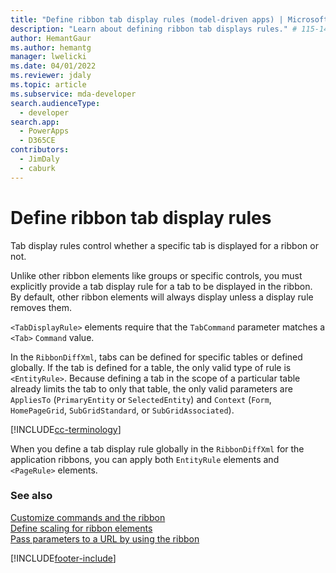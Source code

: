 ```yaml
---
title: "Define ribbon tab display rules (model-driven apps) | Microsoft Docs" # Intent and product brand in a unique string of 43-59 chars including spaces"
description: "Learn about defining ribbon tab displays rules." # 115-145 characters including spaces. This abstract displays in the search result."
author: HemantGaur
ms.author: hemantg
manager: lwelicki
ms.date: 04/01/2022
ms.reviewer: jdaly
ms.topic: article
ms.subservice: mda-developer
search.audienceType: 
  - developer
search.app: 
  - PowerApps
  - D365CE
contributors: 
  - JimDaly
  - caburk
---
```


# Define ribbon tab display rules

Tab display rules control whether a specific tab is displayed for a ribbon or not.  
  
Unlike other ribbon elements like groups or specific controls, you must explicitly provide a tab display rule for a tab to be displayed in the ribbon. By default, other ribbon elements will always display unless a display rule removes them.  
  
 `<TabDisplayRule>` elements require that the `TabCommand` parameter matches a `<Tab>` `Command` value.  
  
In the `RibbonDiffXml`, tabs can be defined for specific tables or defined globally. If the tab is defined for a table, the only valid type of rule is `<EntityRule>`. Because defining a tab in the scope of a particular table already limits the tab to only that table, the only valid parameters are `AppliesTo` (`PrimaryEntity` or `SelectedEntity`) and `Context` (`Form`, `HomePageGrid`, `SubGridStandard`, or `SubGridAssociated`).  

[!INCLUDE[cc-terminology](../data-platform/includes/cc-terminology.md)]

When you define a tab display rule globally in the `RibbonDiffXml` for the application ribbons, you can apply both `EntityRule` elements and `<PageRule>` elements.  
  
### See also  
 [Customize commands and the ribbon](customize-commands-ribbon.md)   
 [Define scaling for ribbon elements](define-scaling-ribbon-elements.md)   
 [Pass parameters to a URL by using the ribbon](pass-parameters-url-by-using-ribbon.md)

[!INCLUDE[footer-include](../../includes/footer-banner.md)]